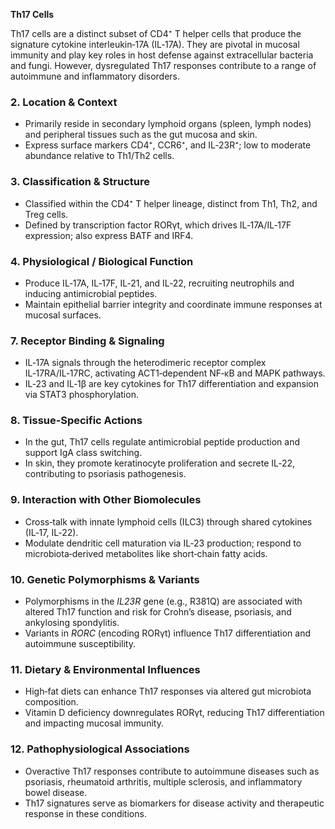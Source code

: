 **Th17 Cells**

Th17 cells are a distinct subset of CD4⁺ T helper cells that produce the signature cytokine interleukin‑17A (IL‑17A). They are pivotal in mucosal immunity and play key roles in host defense against extracellular bacteria and fungi. However, dysregulated Th17 responses contribute to a range of autoimmune and inflammatory disorders.

### 2. Location & Context
- Primarily reside in secondary lymphoid organs (spleen, lymph nodes) and peripheral tissues such as the gut mucosa and skin.  
- Express surface markers CD4⁺, CCR6⁺, and IL‑23R⁺; low to moderate abundance relative to Th1/Th2 cells.

### 3. Classification & Structure
- Classified within the CD4⁺ T helper lineage, distinct from Th1, Th2, and Treg cells.  
- Defined by transcription factor RORγt, which drives IL‑17A/IL‑17F expression; also express BATF and IRF4.

### 4. Physiological / Biological Function
- Produce IL‑17A, IL‑17F, IL‑21, and IL‑22, recruiting neutrophils and inducing antimicrobial peptides.  
- Maintain epithelial barrier integrity and coordinate immune responses at mucosal surfaces.

### 7. Receptor Binding & Signaling
- IL‑17A signals through the heterodimeric receptor complex IL‑17RA/IL‑17RC, activating ACT1‑dependent NF‑κB and MAPK pathways.  
- IL‑23 and IL‑1β are key cytokines for Th17 differentiation and expansion via STAT3 phosphorylation.

### 8. Tissue‑Specific Actions
- In the gut, Th17 cells regulate antimicrobial peptide production and support IgA class switching.  
- In skin, they promote keratinocyte proliferation and secrete IL‑22, contributing to psoriasis pathogenesis.

### 9. Interaction with Other Biomolecules
- Cross‑talk with innate lymphoid cells (ILC3) through shared cytokines (IL‑17, IL‑22).  
- Modulate dendritic cell maturation via IL‑23 production; respond to microbiota‑derived metabolites like short‑chain fatty acids.

### 10. Genetic Polymorphisms & Variants
- Polymorphisms in the *IL23R* gene (e.g., R381Q) are associated with altered Th17 function and risk for Crohn’s disease, psoriasis, and ankylosing spondylitis.  
- Variants in *RORC* (encoding RORγt) influence Th17 differentiation and autoimmune susceptibility.

### 11. Dietary & Environmental Influences
- High‑fat diets can enhance Th17 responses via altered gut microbiota composition.  
- Vitamin D deficiency downregulates RORγt, reducing Th17 differentiation and impacting mucosal immunity.

### 12. Pathophysiological Associations
- Overactive Th17 responses contribute to autoimmune diseases such as psoriasis, rheumatoid arthritis, multiple sclerosis, and inflammatory bowel disease.  
- Th17 signatures serve as biomarkers for disease activity and therapeutic response in these conditions.